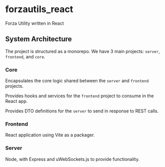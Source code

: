 # forzautils_react
Forza Utility written in React

## System Architecture

The project is structured as a monorepo. We have 3 main projects: `server`, `frontend`, and `core`.

### Core

Encapsulates the core logic shared between the `server` and `frontend` projects.

Provides hooks and services for the `frontend` project to consume in the React app.

Provides DTO definitions for the `server` to send in response to REST calls.

### Frontend

React application using Vite as a packager.

### Server

Node, with Express and uWebSockets.js to provide functionality.